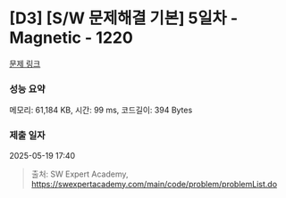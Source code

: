 # [D3] [S/W 문제해결 기본] 5일차 - Magnetic - 1220 

[문제 링크](https://swexpertacademy.com/main/code/problem/problemDetail.do?contestProbId=AV14hwZqABsCFAYD) 

### 성능 요약

메모리: 61,184 KB, 시간: 99 ms, 코드길이: 394 Bytes

### 제출 일자

2025-05-19 17:40



> 출처: SW Expert Academy, https://swexpertacademy.com/main/code/problem/problemList.do